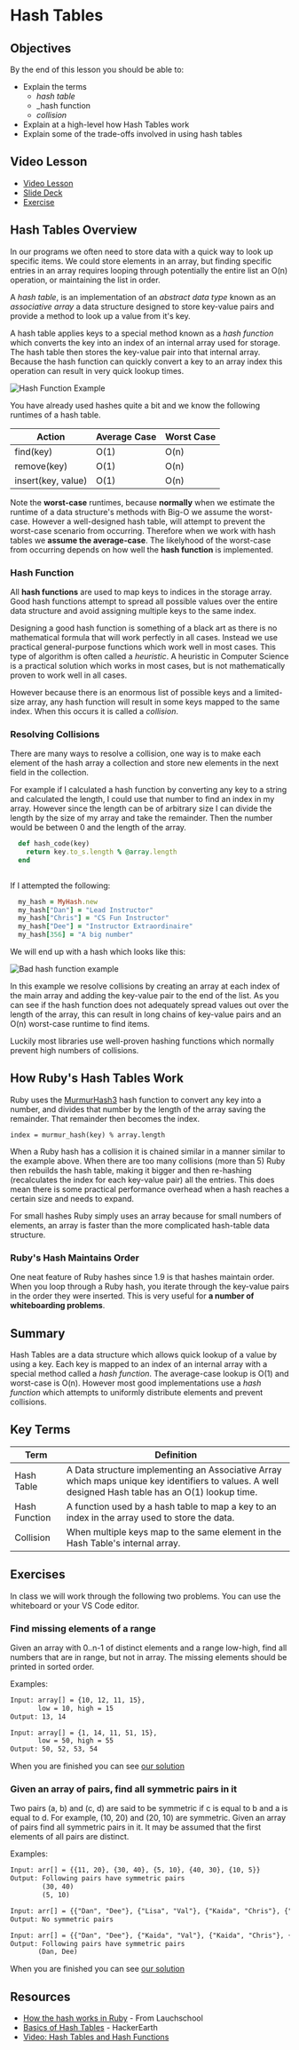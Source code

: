 # Hash Tables

## Objectives

By the end of this lesson you should be able to:

- Explain the terms
  - _hash table_
  - _hash function
  - _collision_
- Explain at a high-level how Hash Tables work
- Explain some of the trade-offs involved in using hash tables

## Video Lesson

- [Video Lesson](https://adaacademy.hosted.panopto.com/Panopto/Pages/Viewer.aspx?id=1efbc0a0-fbdd-4324-8428-aadf00cecac3)
- [Slide Deck](https://docs.google.com/presentation/d/1MBjBhRWt9779iRZQDTIYuVYw-6nywqmBi2JBmamJTt4/edit#slide=id.p)
- [Exercise](https://github.com/Ada-C12/Hashmap-Questions)

## Hash Tables Overview

In our programs we often need to store data with a quick way to look up specific items.  We could store elements in an array, but finding specific entries in an array requires looping through potentially the entire list an O(n) operation, or maintaining the list in order.

A _hash table_, is an implementation of an _abstract data type_ known as an _associative array_ a data structure designed to store key-value pairs and provide a method to look up a value from it's key.  

A hash table applies keys to a special method known as a _hash function_ which converts the key into an index of an internal array used for storage.  The hash table then stores the key-value pair into that internal array.  Because the hash function can quickly convert a key to an array index this operation can result in very quick lookup times.

<!-- Lucidchart link  https://www.lucidchart.com/invitations/accept/5fdcf503-7d8b-4139-94d4-795bfed27883 -->

![Hash Function Example](images/hash-function.png)

<!-- Hash function image source: https://en.wikipedia.org/wiki/Hash_function -->

You have already used hashes quite a bit and we know the following runtimes of a hash table.  

| Action | Average Case | Worst Case | 
|---|---|---|
| find(key) | O(1) | O(n)
| remove(key) | O(1) | O(n)
| insert(key, value) | O(1) | O(n)

Note the **worst-case**  runtimes, because **normally** when we estimate the runtime of a data structure's methods with Big-O we assume the worst-case.  However a well-designed hash table, will attempt to prevent the worst-case scenario from occurring.  Therefore when we work with hash tables we **assume the average-case**.  The likelyhood of the worst-case from occurring depends on how well the **hash function** is implemented.

### Hash Function

All __hash functions__ are used to map keys to indices in the storage array.  Good hash functions attempt to spread all possible values over the entire data structure and avoid assigning multiple keys to the same index.

Designing a good hash function is something of a black art as there is no mathematical formula that will work perfectly in all cases.  Instead we use practical general-purpose functions which work well in most cases.  This type of algorithm is often called a _heuristic_.  A heuristic in Computer Science is a practical solution which works in most cases, but is not mathematically proven to work well in all cases.

However because there is an enormous list of possible keys and a limited-size array, any hash function will result in some keys mapped to the same index.  When this occurs it is called a _collision_.  

### Resolving Collisions

There are many ways to resolve a collision, one way is to make each element of the hash array a collection and store new elements in the next field in the collection.

For example if I calculated a hash function by converting any key to a string and calculated the length, I could use that number to find an index in my array.  However since the length can be of arbitrary size I can divide the length by the size of my array and take the remainder.  Then the number would be between 0 and the length of the array.

```ruby
  def hash_code(key)
    return key.to_s.length % @array.length
  end
    
```

If I attempted the following:

```ruby
  my_hash = MyHash.new
  my_hash["Dan"] = "Lead Instructor"
  my_hash["Chris"] = "CS Fun Instructor"
  my_hash["Dee"] = "Instructor Extraordinaire"
  my_hash[356] = "A big number"
```

We will end up with a hash which looks like this:  

![Bad hash function example](images/Example-hash.png)

In this example we resolve collisions by creating an array at each index of the main array and adding the key-value pair to the end of the list.  As you can see if the hash function does not adequately spread values out over the length of the array, this can result in long chains of key-value pairs and an O(n) worst-case runtime to find items.

Luckily most libraries use well-proven hashing functions which normally prevent high numbers of collisions.  


## How Ruby's Hash Tables Work

Ruby uses the [MurmurHash3](https://github.com/aappleby/smhasher/wiki/MurmurHash3) hash function to convert any key into a number, and divides that number by the length of the array saving the remainder.  That remainder then becomes the index.  

`index = murmur_hash(key) % array.length`

When a Ruby hash has a collision it is chained similar in a manner similar to the example above.  When there are too many collisions (more than 5) Ruby then rebuilds the hash table, making it bigger and then re-hashing (recalculates the index for each key-value pair) all the entries.  This does mean there is some practical performance overhead when a hash reaches a certain size and needs to expand.

For small hashes Ruby simply uses an array because for small numbers of elements, an array is faster than the more complicated hash-table data structure.

### Ruby's Hash Maintains Order

One neat feature of Ruby hashes since 1.9 is that hashes maintain order.  When you loop through a Ruby hash, you iterate through the key-value pairs in the order they were inserted.  This is very useful for **a number of whiteboarding problems**.

## Summary

Hash Tables are a data structure which allows quick lookup of a value by using a key.  Each key is mapped to an index of an internal array with a special method called a _hash function_.  The average-case lookup is O(1) and worst-case is O(n).  However most good implementations use a _hash function_ which attempts to uniformly distribute elements and prevent collisions.

## Key Terms

| Term | Definition
|---|---
| Hash Table | A Data structure implementing an Associative Array which maps unique key identifiers to values.  A well designed Hash table has an O(1) lookup time.
| Hash Function | A function used by a hash table to map a key to an index in the array used to store the data.
| Collision | When multiple keys map to the same element in the Hash Table's internal array.

## Exercises

In class we will work through the following two problems.  You can use the whiteboard or your VS Code editor.

### Find missing elements of a range

Given an array with 0..n-1 of distinct elements and a range low-high, find all numbers that are in range, but not in array. The missing elements should be printed in sorted order.

Examples:

```txt
Input: array[] = {10, 12, 11, 15},
       low = 10, high = 15
Output: 13, 14

Input: array[] = {1, 14, 11, 51, 15},
       low = 50, high = 55
Output: 50, 52, 53, 54
```

When you are finished you can see [our solution](examples/missing_in_range.rb)

### Given an array of pairs, find all symmetric pairs in it

Two pairs (a, b) and (c, d) are said to be symmetric if c is equal to b and a is equal to d. For example, (10, 20) and (20, 10) are symmetric. Given an array of pairs find all symmetric pairs in it.
It may be assumed that the first elements of all pairs are distinct.

Examples:

```txt
Input: arr[] = {{11, 20}, {30, 40}, {5, 10}, {40, 30}, {10, 5}}
Output: Following pairs have symmetric pairs
        (30, 40)
        (5, 10)  

Input: arr[] = {{"Dan", "Dee"}, {"Lisa", "Val"}, {"Kaida", "Chris"}, {"Devin", "Susan"}, {"Christine", "Jane"}}
Output: No symmetric pairs

Input: arr[] = {{"Dan", "Dee"}, {"Kaida", "Val"}, {"Kaida", "Chris"}, {"Devin", "Susan"}, {"Dee", "Dan"}, {"Devin", "Susan"}}
Output: Following pairs have symmetric pairs
       (Dan, Dee)
```

When you are finished you can see [our solution](examples/symetric_pairs.rb)

## Resources

- [How the hash works in Ruby](https://launchschool.com/blog/how-the-hash-works-in-ruby) - From Lauchschool
- [Basics of Hash Tables](https://www.hackerearth.com/practice/data-structures/hash-tables/basics-of-hash-tables/tutorial/) - HackerEarth
- [Video:  Hash Tables and Hash Functions](https://www.youtube.com/watch?v=KyUTuwz_b7Q)

